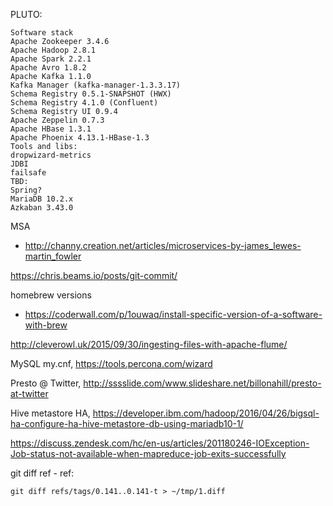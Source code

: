PLUTO:
```
Software stack
Apache Zookeeper 3.4.6
Apache Hadoop 2.8.1
Apache Spark 2.2.1
Apache Avro 1.8.2
Apache Kafka 1.1.0
Kafka Manager (kafka-manager-1.3.3.17)
Schema Registry 0.5.1-SNAPSHOT (HWX)
Schema Registry 4.1.0 (Confluent)
Schema Registry UI 0.9.4
Apache Zeppelin 0.7.3
Apache HBase 1.3.1
Apache Phoenix 4.13.1-HBase-1.3
Tools and libs:
dropwizard-metrics
JDBI
failsafe
TBD:
Spring?
MariaDB 10.2.x
Azkaban 3.43.0
```

MSA
- http://channy.creation.net/articles/microservices-by-james_lewes-martin_fowler

https://chris.beams.io/posts/git-commit/

homebrew versions
- https://coderwall.com/p/1ouwaq/install-specific-version-of-a-software-with-brew



http://cleverowl.uk/2015/09/30/ingesting-files-with-apache-flume/

MySQL my.cnf, https://tools.percona.com/wizard

Presto @ Twitter, http://sssslide.com/www.slideshare.net/billonahill/presto-at-twitter

Hive metastore HA, https://developer.ibm.com/hadoop/2016/04/26/bigsql-ha-configure-ha-hive-metastore-db-using-mariadb10-1/

https://discuss.zendesk.com/hc/en-us/articles/201180246-IOException-Job-status-not-available-when-mapreduce-job-exits-successfully

git diff ref - ref:
```
git diff refs/tags/0.141..0.141-t > ~/tmp/1.diff
```